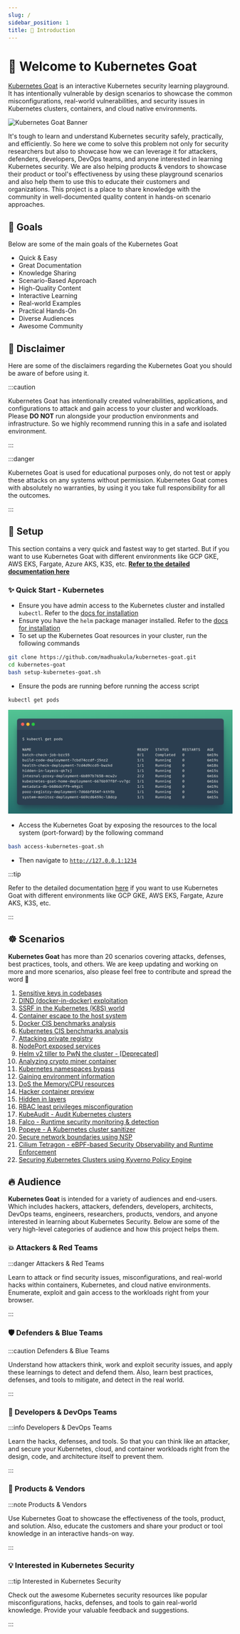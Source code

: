 ```yaml
---
slug: /
sidebar_position: 1
title: 👋 Introduction
---
```


# 👋 Welcome to Kubernetes Goat

[Kubernetes Goat](https://github.com/madhuakula/kubernetes-goat) is an interactive Kubernetes security learning playground. It has intentionally vulnerable by design scenarios to showcase the common misconfigurations, real-world vulnerabilities, and security issues in Kubernetes clusters, containers, and cloud native environments.

![Kubernetes Goat Banner](/img/kubernetes-goat-banner.png)

It's tough to learn and understand Kubernetes security safely, practically, and efficiently. So here we come to solve this problem not only for security researchers but also to showcase how we can leverage it for attackers, defenders, developers, DevOps teams, and anyone interested in learning Kubernetes security. We are also helping products & vendors to showcase their product or tool's effectiveness by using these playground scenarios and also help them to use this to educate their customers and organizations. This project is a place to share knowledge with the community in well-documented quality content in hands-on scenario approaches.

## 🎯 Goals

Below are some of the main goals of the Kubernetes Goat

- Quick & Easy
- Great Documentation
- Knowledge Sharing
- Scenario-Based Approach
- High-Quality Content
- Interactive Learning
- Real-world Examples
- Practical Hands-On
- Diverse Audiences
- Awesome Community

## 🚨 Disclaimer

Here are some of the disclaimers regarding the Kubernetes Goat you should be aware of before using it.

:::caution

Kubernetes Goat has intentionally created vulnerabilities, applications, and configurations to attack and gain access to your cluster and workloads. Please **DO NOT** run alongside your production environments and infrastructure. So we highly recommend running this in a safe and isolated environment.

:::

:::danger

Kubernetes Goat is used for educational purposes only, do not test or apply these attacks on any systems without permission. Kubernetes Goat comes with absolutely no warranties, by using it you take full responsibility for all the outcomes.

:::

## 🏁 Setup

This section contains a very quick and fastest way to get started. But if you want to use Kubernetes Goat with different environments like GCP GKE, AWS EKS, Fargate, Azure AKS, K3S, etc. **[Refer to the detailed documentation here](how-to-run)**

### ✨ Quick Start - Kubernetes

- Ensure you have admin access to the Kubernetes cluster and installed `kubectl`. Refer to the [docs for installation](https://kubernetes.io/docs/tasks/tools/install-kubectl/)
- Ensure you have the `helm` package manager installed. Refer to the [docs for installation](https://helm.sh/docs/intro/install)
- To set up the Kubernetes Goat resources in your cluster, run the following commands

```bash
git clone https://github.com/madhuakula/kubernetes-goat.git
cd kubernetes-goat
bash setup-kubernetes-goat.sh
```

- Ensure the pods are running before running the access script

```bash
kubectl get pods
```

![all pods running in kubectl get pods](scenarios/images/kubectl-get-pods.png)

- Access the Kubernetes Goat by exposing the resources to the local system (port-forward) by the following command

```bash
bash access-kubernetes-goat.sh
```

- Then navigate to [`http://127.0.0.1:1234`](http://127.0.0.1:1234)

:::tip

Refer to the detailed documentation [here](how-to-run) if you want to use Kubernetes Goat with different environments like GCP GKE, AWS EKS, Fargate, Azure AKS, K3S, etc.

:::

## ☸️ Scenarios

**Kubernetes Goat** has more than 20 scenarios covering attacks, defenses, best practices, tools, and others. We are keep updating and working on more and more scenarios, also please feel free to contribute and spread the word 🙌

1. [Sensitive keys in codebases](scenarios/scenario-1/index.md)
2. [DIND (docker-in-docker) exploitation](scenarios/scenario-2/index.md)
3. [SSRF in the Kubernetes (K8S) world](scenarios/scenario-3/index.md)
4. [Container escape to the host system](scenarios/scenario-4/index.md)
5. [Docker CIS benchmarks analysis](scenarios/scenario-5/index.md)
6. [Kubernetes CIS benchmarks analysis](scenarios/scenario-6/index.md)
7. [Attacking private registry](scenarios/scenario-7/index.md)
8. [NodePort exposed services](scenarios/scenario-8/index.md)
9. [Helm v2 tiller to PwN the cluster - [Deprecated]](scenarios/scenario-9/index.md)
10. [Analyzing crypto miner container](scenarios/scenario-10/index.md)
11. [Kubernetes namespaces bypass](scenarios/scenario-11/index.md)
12. [Gaining environment information](scenarios/scenario-12/index.md)
13. [DoS the Memory/CPU resources](scenarios/scenario-13/index.md)
14. [Hacker container preview](scenarios/scenario-14/index.md)
15. [Hidden in layers](scenarios/scenario-15/index.md)
16. [RBAC least privileges misconfiguration](scenarios/scenario-16/index.md)
17. [KubeAudit - Audit Kubernetes clusters](scenarios/scenario-17/index.md)
18. [Falco - Runtime security monitoring & detection](scenarios/scenario-18/index.md)
19. [Popeye - A Kubernetes cluster sanitizer](scenarios/scenario-19/index.md)
20. [Secure network boundaries using NSP](scenarios/scenario-20/index.md)
21. [Cilium Tetragon - eBPF-based Security Observability and Runtime Enforcement](scenarios/scenario-21/index.md)
22. [Securing Kubernetes Clusters using Kyverno Policy Engine](scenarios/scenario-22/index.md)

## 🔥 Audience

**Kubernetes Goat** is intended for a variety of audiences and end-users. Which includes hackers, attackers, defenders, developers, architects, DevOps teams, engineers, researchers, products, vendors, and anyone interested in learning about Kubernetes Security. Below are some of the very high-level categories of audience and how this project helps them.

### 💥 Attackers & Red Teams

:::danger Attackers & Red Teams

Learn to attack or find security issues, misconfigurations, and real-world hacks within containers, Kubernetes, and cloud native environments. Enumerate, exploit and gain access to the workloads right from your browser.

:::

### 🛡️ Defenders & Blue Teams

:::caution Defenders & Blue Teams

Understand how attackers think, work and exploit security issues, and apply these learnings to detect and defend them. Also, learn best practices, defenses, and tools to mitigate, and detect in the real world.

:::

### 🔐 Developers & DevOps Teams

:::info Developers & DevOps Teams

Learn the hacks, defenses, and tools. So that you can think like an attacker, and secure your Kubernetes, cloud, and container workloads right from the design, code, and architecture itself to prevent them.

:::

### 🧰 Products & Vendors

:::note Products & Vendors

Use Kubernetes Goat to showcase the effectiveness of the tools, product, and solution. Also, educate the customers and share your product or tool knowledge in an interactive hands-on way.

:::

### 💡 Interested in Kubernetes Security

:::tip Interested in Kubernetes Security

Check out the awesome Kubernetes security resources like popular misconfigurations, hacks, defenses, and tools to gain real-world knowledge. Provide your valuable feedback and suggestions.

:::
